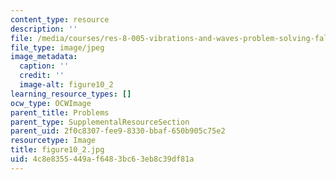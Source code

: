 ```yaml
---
content_type: resource
description: ''
file: /media/courses/res-8-005-vibrations-and-waves-problem-solving-fall-2012/4c8e8355449af6483bc63eb8c39df81a_figure10_2.jpg
file_type: image/jpeg
image_metadata:
  caption: ''
  credit: ''
  image-alt: figure10_2
learning_resource_types: []
ocw_type: OCWImage
parent_title: Problems
parent_type: SupplementalResourceSection
parent_uid: 2f0c8307-fee9-8330-bbaf-650b905c75e2
resourcetype: Image
title: figure10_2.jpg
uid: 4c8e8355-449a-f648-3bc6-3eb8c39df81a
---
```

